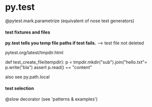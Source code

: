 # py.test

@pytest.mark.parametrize
(equivalent of nose test generators)

#### test fixtures and files

**py.test tells you temp file paths if test fails.**
--> test file not deleted

pytest.org/latest/tmpdir.html

def test_create_file(tempdir):
    p = tmpdir.mkdir("sub").join("hello.txt"=
    p.write("bla")
    assert p.read() == "content"

also see py.path.local

#### test selection
@slow decorator (see 'patterns & examples')
